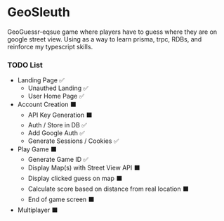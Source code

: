 # GeoSleuth

GeoGuessr-eqsue game where players have to guess where they are on google street view.
Using as a way to learn prisma, trpc, RDBs, and reinforce my typescript skills.

### **TODO List**
- Landing Page ✅
  - Unauthed Landing ✅
  - User Home Page ✅
- Account Creation ⬛
  - API Key Generation ⬛
  - Auth / Store in DB ✅
  - Add Google Auth ✅
  - Generate Sessions / Cookies ✅
- Play Game ⬛
  - Generate Game ID ✅
  - Display Map(s) with Street View API ⬛
  - Display clicked guess on map ⬛
  - Calculate score based on distance from real location ⬛
  - End of game screen ⬛
- Multiplayer ⬛
